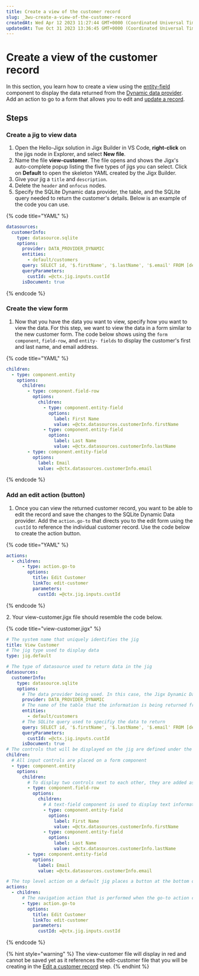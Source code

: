 ```yaml
---
title: Create a view of the customer record
slug: _3wu-create-a-view-of-the-customer-record
createdAt: Wed Apr 12 2023 11:27:44 GMT+0000 (Coordinated Universal Time)
updatedAt: Tue Oct 31 2023 13:36:45 GMT+0000 (Coordinated Universal Time)
---
```


# Create a view of the customer record

In this section, you learn how to create a view using the [entity-field](https://docs.jigx.com/examples/entity-field) component to display the data returned from the [Dynamic data provider](../../../building-apps-with-jigx/data/data-providers/dynamic-data/dynamic-data.md). Add an action to go to a form that allows you to edit and [update a record](../../../building-apps-with-jigx/ui/jigs-_screens_/forms/updating-a-record.md).

## Steps

### Create a jig to view data

1. Open the Hello-Jigx solution in Jigx Builder in VS Code, **right-click** on the jigs node in Explorer, and select **New file**.
2. Name the file **view-customer**. The file opens and shows the Jigx's auto-complete popup listing the five types of jigs you can select. Click on **Default** to open the skeleton YAML created by the Jigx Builder.
3. Give your jig a `title` and `description`.
4. Delete the `header` and `onfocus` nodes.
5. Specify the SQLite Dynamic data provider, the table, and the SQLite query needed to return the customer's details. Below is an example of the code you can use.

{% code title="YAML" %}
```yaml
datasources:
  customerInfo:
    type: datasource.sqlite
    options:
      provider: DATA_PROVIDER_DYNAMIC
      entities:
        - default/customers
      query: SELECT id, '$.firstName', '$.lastName', '$.email' FROM [default/customers] WHERE id = @custId
      queryParameters:
        custId: =@ctx.jig.inputs.custId
      isDocument: true
```
{% endcode %}

### Create the view form

1. Now that you have the data you want to view, specify how you want to view the data. For this step, we want to view the data in a form similar to the new customer form. The code below shows using the `form component`, `field-row`, and `entity- fields` to display the customer's first and last name, and email address.

{% code title="YAML" %}
```yaml
children:
  - type: component.entity
    options:
      children:
        - type: component.field-row
          options:
            children:
              - type: component.entity-field
                options:
                  label: First Name
                  value: =@ctx.datasources.customerInfo.firstName
              - type: component.entity-field
                options:
                  label: Last Name
                  value: =@ctx.datasources.customerInfo.lastName
        - type: component.entity-field
          options:
            label: Email
            value: =@ctx.datasources.customerInfo.email
```
{% endcode %}

### Add an edit action (button)

1. Once you can view the returned customer record, you want to be able to edit the record and save the changes to the SQLite Dynamic Data provider. Add the `action.go-to` that directs you to the edit form using the `custId` to reference the individual customer record. Use the code below to create the action button.

{% code title="YAML" %}
```yaml
actions:
  - children:
      - type: action.go-to
        options:
          title: Edit Customer
          linkTo: edit-customer
          parameters:
            custId: =@ctx.jig.inputs.custId
```
{% endcode %}

2\. Your view-customer.jigx file should resemble the code below.

{% code title="view-customer.jigx" %}
```yaml
# The system name that uniquely identifies the jig
title: View Customer
# The jig type used to display data
type: jig.default

# The type of datasource used to return data in the jig
datasources:
  customerInfo:
    type: datasource.sqlite
    options:
      # The data provider being used. In this case, the Jigx Dynamic Data provider, which is a built-in database that can be queried to get data from
      provider: DATA_PROVIDER_DYNAMIC
      # The name of the table that the information is being returned from. All Dynamic Data-based tables are saved in the "default" database
      entities:
        - default/customers
      # The SQLite query used to specifiy the data to return
      query: SELECT id, '$.firstName', '$.lastName', '$.email' FROM [default/customers] WHERE id = @custId
      queryParameters:
        custId: =@ctx.jig.inputs.custId
      isDocument: true
# The controls that will be displayed on the jig are defined under the children node on a default jig
children:
  # All input controls are placed on a form component
  - type: component.entity
    options:
      children:
        # To display two controls next to each other, they are added as children of a field-row component
        - type: component.field-row
          options:
            children:
              # A text-field component is used to display text information on a form
              - type: component.entity-field
                options:
                  label: First Name
                  value: =@ctx.datasources.customerInfo.firstName
              - type: component.entity-field
                options:
                  label: Last Name
                  value: =@ctx.datasources.customerInfo.lastName
        - type: component.entity-field
          options:
            label: Email
            value: =@ctx.datasources.customerInfo.email

# The top level action on a default jig places a button at the bottom of the screen
actions:
  - children:
      # The navigation action that is performed when the go-to action completes
      - type: action.go-to
        options:
          title: Edit Customer
          linkTo: edit-customer
          parameters:
            custId: =@ctx.jig.inputs.custId
```
{% endcode %}

{% hint style="warning" %}
The view-customer file will display in red and cannot be saved yet as it references the edit-customer file that you will be creating in the [Edit a customer record](edit-a-customer-record.md) step.
{% endhint %}
